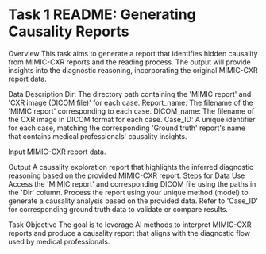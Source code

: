 # Task 1 README: Generating Causality Reports

Overview
This task aims to generate a report that identifies hidden causality from MIMIC-CXR reports and the reading process. The output will provide insights into the diagnostic reasoning, incorporating the original MIMIC-CXR report data.

Data Description
Dir: The directory path containing the 'MIMIC report' and 'CXR image (DICOM file)' for each case.
Report_name: The filename of the 'MIMIC report' corresponding to each case.
DICOM_name: The filename of the CXR image in DICOM format for each case.
Case_ID: A unique identifier for each case, matching the corresponding 'Ground truth' report's name that contains medical professionals' causality insights. 

Input
MIMIC-CXR report data.

Output
A causality exploration report that highlights the inferred diagnostic reasoning based on the provided MIMIC-CXR report.
Steps for Data Use
Access the 'MIMIC report' and corresponding DICOM file using the paths in the 'Dir' column.
Process the report using your unique method (model) to generate a causality analysis based on the provided data.
Refer to 'Case_ID' for corresponding ground truth data to validate or compare results.

Task Objective
The goal is to leverage AI methods to interpret MIMIC-CXR reports and produce a causality report that aligns with the diagnostic flow used by medical professionals.
